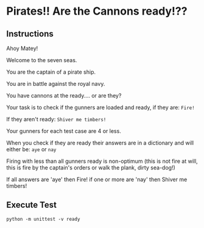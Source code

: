 # Pirates!! Are the Cannons ready!??

## Instructions
Ahoy Matey!

Welcome to the seven seas.

You are the captain of a pirate ship.

You are in battle against the royal navy.

You have cannons at the ready.... or are they?

Your task is to check if the gunners are loaded and ready, if they are: `Fire!`

If they aren't ready: `Shiver me timbers!`

Your gunners for each test case are 4 or less.

When you check if they are ready their answers are in a dictionary and will either be: `aye` or `nay`

Firing with less than all gunners ready is non-optimum (this is not fire at will, this is fire by the captain's orders or walk the plank, dirty sea-dog!)

If all answers are 'aye' then Fire! if one or more are 'nay' then Shiver me timbers!



## Execute Test

`python -m unittest -v ready`